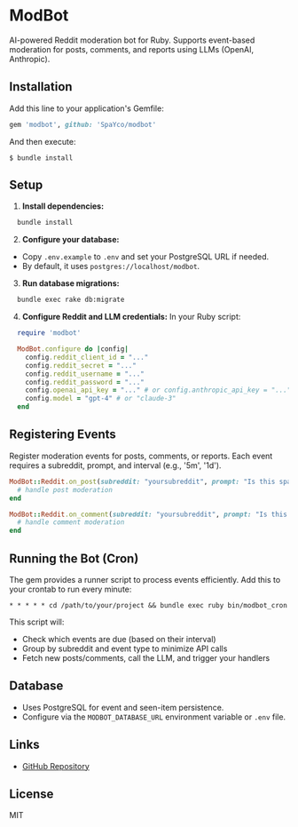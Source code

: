 # ModBot

AI-powered Reddit moderation bot for Ruby. Supports event-based moderation for posts, comments, and reports using LLMs (OpenAI, Anthropic).

## Installation

Add this line to your application's Gemfile:

```ruby
gem 'modbot', github: 'SpaYco/modbot'
```

And then execute:

    $ bundle install


## Setup

1. **Install dependencies:**

```sh
  bundle install
```

2. **Configure your database:**

- Copy `.env.example` to `.env` and set your PostgreSQL URL if needed.
- By default, it uses `postgres://localhost/modbot`.

3. **Run database migrations:**

```sh
  bundle exec rake db:migrate
```

4. **Configure Reddit and LLM credentials:**
   In your Ruby script:

```ruby
  require 'modbot'

  ModBot.configure do |config|
    config.reddit_client_id = "..."
    config.reddit_secret = "..."
    config.reddit_username = "..."
    config.reddit_password = "..."
    config.openai_api_key = "..." # or config.anthropic_api_key = "..."
    config.model = "gpt-4" # or "claude-3"
  end
```

## Registering Events

Register moderation events for posts, comments, or reports. Each event requires a subreddit, prompt, and interval (e.g., '5m', '1d').

```ruby
ModBot::Reddit.on_post(subreddit: "yoursubreddit", prompt: "Is this spam?", interval: "5m") do |post, ai_response|
  # handle post moderation
end

ModBot::Reddit.on_comment(subreddit: "yoursubreddit", prompt: "Is this a helpful comment?", interval: "1h") do |comment, ai_response|
  # handle comment moderation
end
```

## Running the Bot (Cron)

The gem provides a runner script to process events efficiently. Add this to your crontab to run every minute:

```
* * * * * cd /path/to/your/project && bundle exec ruby bin/modbot_cron
```

This script will:

- Check which events are due (based on their interval)
- Group by subreddit and event type to minimize API calls
- Fetch new posts/comments, call the LLM, and trigger your handlers

## Database

- Uses PostgreSQL for event and seen-item persistence.
- Configure via the `MODBOT_DATABASE_URL` environment variable or `.env` file.

## Links

- [GitHub Repository](https://github.com/SpaYco/modbot)

## License

MIT
